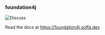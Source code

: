### foundation4j

![Discuss](https://img.shields.io/badge/release-0.16.12-green.svg?style=flat)

Read the docs at https://foundation4j.soffa.dev 
